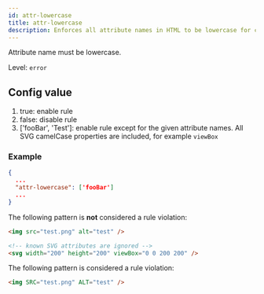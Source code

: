 ```yaml
---
id: attr-lowercase
title: attr-lowercase
description: Enforces all attribute names in HTML to be lowercase for consistency and standards compliance.
---
```


Attribute name must be lowercase.

Level: `error`

## Config value

1. true: enable rule
2. false: disable rule
3. ['fooBar', 'Test']: enable rule except for the given attribute names. All SVG camelCase properties are included, for example `viewBox`

### Example

```json
{
  ...
  "attr-lowercase": ['fooBar']
  ...
}
```

The following pattern is **not** considered a rule violation:

<!-- prettier-ignore -->
```html
<img src="test.png" alt="test" />

<!-- known SVG attributes are ignored -->
<svg width="200" height="200" viewBox="0 0 200 200" />
```

The following pattern is considered a rule violation:

<!-- prettier-ignore -->
```html
<img SRC="test.png" ALT="test" />
```
